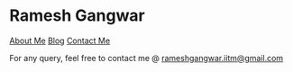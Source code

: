 # Ramesh Gangwar

[About Me](about-me.md)     [Blog](blog.md)  [Contact Me](contact-me.md)


For any query, feel free to contact me @ rameshgangwar.iitm@gmail.com
